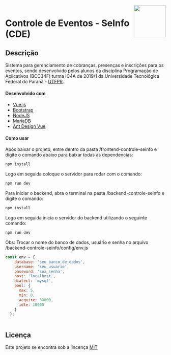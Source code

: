 <img src="http://portal.utfpr.edu.br/icones/cabecalho/logo-utfpr/@@images/7a0abbb5-f7ea-4c9f-85e2-18aed1cd8a0d.png" align="right" height="100"/>

# Controle de Eventos - SeInfo (CDE)


## Descrição
Sistema para gerenciamento de cobranças, presenças e inscrições para os eventos, sendo desenvolvido pelos alunos da disciplina Programação de Aplicativos (BCC34F) turma IC4A de 2019/1 da Universidade Tecnológica Federal do Paraná - [UTFPR](http://portal.utfpr.edu.br).

#### Desenvolvido com
- [Vue.js](https://vuejs.org/)
- [Bootstrap](https://getbootstrap.com/)
- [NodeJS](https://nodejs.org)
- [MariaDB](https://mariadb.org)
- [Ant Design Vue](https://vue.ant.design/docs/vue/introduce/)


#### Como usar
Após baixar o projeto, entre dentro da pasta /frontend-controle-seinfo e digite o comando abaixo para baixar todas as dependencias:
```bash
npm install
```
Logo em seguida coloque o servidor para rodar com o comando:
```bash
npm run dev
```
Para iniciar o backend, abra o terminal na pasta /backend-controle-seinfo e digite o comando: 
```bash
npm install
```
Logo em seguida inicia o servidor do backend utilizando o seguinte comando:
```bash
npm run dev
```

Obs: Trocar o nome do banco de dados, usuário e senha no arquivo /backend-controle-seinfo/config/env.js
```javascript
const env = {
    database: 'seu_banco_de_dados',
    username: 'seu_usuario',
    password: 'sua_senha',
    host: 'localhost',
    dialect: 'mysql',
    pool: {
      max: 5,
      min: 0,
      acquire: 30000,
      idle: 10000
    }
  };
   

```

## Licença
Este projeto se encontra sob a lincença [MIT](http://opensource.org/licenses/MIT)
